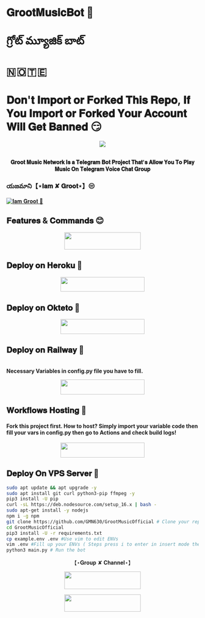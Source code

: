 # 𝐆𝐫𝐨𝐨𝐭𝐌𝐮𝐬𝐢𝐜𝐁𝐨𝐭 🌱
# గ్రోట్ మ్యూజిక్ బాట్
# 🇳 🇴 🇹 🇪 
# 𝐃𝐨𝐧'𝐭 𝐈𝐦𝐩𝐨𝐫𝐭 𝐨𝐫 𝐅𝐨𝐫𝐤𝐞𝐝 𝐓𝐡𝐢𝐬 𝐑𝐞𝐩𝐨, 𝐈𝐟 𝐘𝐨𝐮 𝐈𝐦𝐩𝐨𝐫𝐭 𝐨𝐫 𝐅𝐨𝐫𝐤𝐞𝐝 𝐘𝐨𝐮𝐫 𝐀𝐜𝐜𝐨𝐮𝐧𝐭 𝐖𝐢𝐥𝐥 𝐆𝐞𝐭 𝐁𝐚𝐧𝐧𝐞𝐝 😏

<p align="center"><a href="https://t.me/rjbr0"><img src="https://telegra.ph/file/b9046390e87cbc3c5b6f0.jpg"></a></p>
<p align="center">
    <br><b>𝐆𝐫𝐨𝐨𝐭 𝐌𝐮𝐬𝐢𝐜 𝐍𝐞𝐭𝐰𝐨𝐫𝐤 𝐈𝐬 𝐚 𝐓𝐞𝐥𝐞𝐠𝐫𝐚𝐦 𝐁𝐨𝐭 𝐏𝐫𝐨𝐣𝐞𝐜𝐭 𝐓𝐡𝐚𝐭'𝐬 𝐀𝐥𝐥𝐨𝐰 𝐘𝐨𝐮 𝐓𝐨 𝐏𝐥𝐚𝐲 𝐌𝐮𝐬𝐢𝐜 𝐎𝐧 𝐓𝐞𝐥𝐞𝐠𝐫𝐚𝐦 𝐕𝐨𝐢𝐜𝐞 𝐂𝐡𝐚𝐭 𝐆𝐫𝐨𝐮𝐩</b><br>

### యజమాని【⋆𝐈𝐚𝐦 ✘ 𝐆𝐫𝐨𝐨𝐭⋆】😒

[![𝐈𝐚𝐦 𝐆𝐫𝐨𝐨𝐭 🌱](https://te.legra.ph/file/651061f4a4dc0d39fb0ee.jpg)](https://t.me/MyNameIsGroot)

## 𝐅𝐞𝐚𝐭𝐮𝐫𝐞𝐬 & 𝐂𝐨𝐦𝐦𝐚𝐧𝐝𝐬 😊

<p align="center"><a href="https://iv.iamidiotareyoutoo.com/1016b36829514d0ba3f7a1a7d4c23ec1_vTelegraphBot"> <img src="https://img.shields.io/badge/𝐆𝐫𝐨𝐨𝐭 𝐌𝐮𝐬𝐢𝐜 𝐁𝐨𝐭-violet?&style=for-the-badge&=telegram" width="200" height="45.45"></a></p>



## 𝐃𝐞𝐩𝐥𝐨𝐲 𝐨𝐧 𝐇𝐞𝐫𝐨𝐤𝐮 🤫

<p align="center"><a href="https://dashboard.heroku.com/new?template=https://github.com/GMN630/GrootMusicOfficial"> <img src="https://img.shields.io/badge/Deploy%20On%20Heroku-orange?style=for-the-badge&=heroku" width="220" height="38.45"/></a></p>

## 𝐃𝐞𝐩𝐥𝐨𝐲 𝐨𝐧 𝐎𝐤𝐭𝐞𝐭𝐨 🤭

<p align="center"><a href="https://cloud.okteto.com/new?template=https://github.com/GMN630/GrootMusicOfficial"> <img src="https://img.shields.io/badge/Deploy%20On%20Okteto-green?style=for-the-badge&=Okteto" width="220" height="38.45"/></a></p>

## 𝐃𝐞𝐩𝐥𝐨𝐲 𝐨𝐧 𝐑𝐚𝐢𝐥𝐰𝐚𝐲 🤨
<br><b> Necessary Variables in config.py file you have to fill. </b><br>

<p align="center"><a href="https://railway.app/new/new?template=https://github.com/GMN630/GrootMusicOfficial-Deploy&envs=SESSION_NAME,BOT_TOKEN,BOT_NAME,BOT_USERNAME,API_ID,API_HASH,SUDO_USERS,DURATION_LIMIT"> <img src="https://img.shields.io/badge/Deploy%20on%20Railway-red?style=for-the-badge&=railway" width="220" height="38.45"/></a></p>

## 𝐖𝐨𝐫𝐤𝐟𝐥𝐨𝐰𝐬 𝐇𝐨𝐬𝐭𝐢𝐧𝐠 🤗

<h4>Fork this project first. How to host? Simply import your variable code then fill your vars in config.py then go to Actions and check build logs!</h4>
<p align="center"><a href="https://github.com/GMN630/GrootMusicOfficial/fork"><img src="https://img.shields.io/badge/Workflow%20Deploy-yellow?style=for-the-badge&logo=github" width="220" height="38.45"/></a></p>

## 𝐃𝐞𝐩𝐥𝐨𝐲 𝐎𝐧 𝐕𝐏𝐒 𝐒𝐞𝐫𝐯𝐞𝐫 👻

```sh
sudo apt update && apt upgrade -y
sudo apt install git curl python3-pip ffmpeg -y
pip3 install -U pip
curl -sL https://deb.nodesource.com/setup_16.x | bash -
sudo apt-get install -y nodejs
npm i -g npm
git clone https://github.com/GMN630/GrootMusicOfficial # Clone your repo.
cd GrootMusicOfficial
pip3 install -U -r requirements.txt
cp example.env .env #Use vim to edit ENVs
vim .env #Fill up your ENVs ( Steps press i to enter in insert mode then edit the file. Press Esc to exit the editing mode then type :wq! and press Enter key to save the file.)
python3 main.py # Run the bot
```

<p align="center"> 【⋆𝐆𝐫𝐨𝐮𝐩 ✘ 𝐂𝐡𝐚𝐧𝐧𝐞𝐥⋆】 </p>

<p align="center"><a href="https://t.me/TeluguFriendsClub"><img src="https://img.shields.io/badge/𝐒𝐔𝐏𝐏𝐎𝐑𝐓-cyan?&style=for-the-badge&logo=telegram" width="200" height="45.45"></a></p>
<p align="center"><a href="https://t.me/rjbr0"><img src="https://img.shields.io/badge/𝐂𝐇𝐀𝐍𝐍𝐄𝐋-cyan?&style=for-the-badge&logo=telegram" width="200" height="45.45"></a></p>

